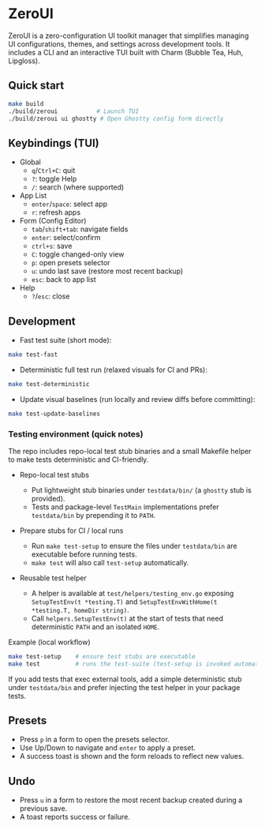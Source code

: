 # ZeroUI

ZeroUI is a zero-configuration UI toolkit manager that simplifies managing UI configurations, themes, and settings across development tools. It includes a CLI and an interactive TUI built with Charm (Bubble Tea, Huh, Lipgloss).

## Quick start

```bash
make build
./build/zeroui           # Launch TUI
./build/zeroui ui ghostty # Open Ghostty config form directly
```

## Keybindings (TUI)

- Global
  - `q`/`Ctrl+C`: quit
  - `?`: toggle Help
  - `/`: search (where supported)
- App List
  - `enter`/`space`: select app
  - `r`: refresh apps
- Form (Config Editor)
  - `tab`/`shift+tab`: navigate fields
  - `enter`: select/confirm
  - `ctrl+s`: save
  - `C`: toggle changed-only view
  - `p`: open presets selector
  - `u`: undo last save (restore most recent backup)
  - `esc`: back to app list
- Help
  - `?`/`esc`: close

## Development

- Fast test suite (short mode):

```bash
make test-fast
```

- Deterministic full test run (relaxed visuals for CI and PRs):

```bash
make test-deterministic
```

- Update visual baselines (run locally and review diffs before committing):

```bash
make test-update-baselines
```

### Testing environment (quick notes)

The repo includes repo-local test stub binaries and a small Makefile helper to make tests deterministic and CI-friendly.

- Repo-local test stubs
  - Put lightweight stub binaries under `testdata/bin/` (a `ghostty` stub is provided).
  - Tests and package-level `TestMain` implementations prefer `testdata/bin` by prepending it to `PATH`.

- Prepare stubs for CI / local runs
  - Run `make test-setup` to ensure the files under `testdata/bin` are executable before running tests.
  - `make test` will also call `test-setup` automatically.

- Reusable test helper
  - A helper is available at `test/helpers/testing_env.go` exposing `SetupTestEnv(t *testing.T)` and `SetupTestEnvWithHome(t *testing.T, homeDir string)`.
  - Call `helpers.SetupTestEnv(t)` at the start of tests that need deterministic `PATH` and an isolated `HOME`.

Example (local workflow)

```bash
make test-setup    # ensure test stubs are executable
make test          # runs the test-suite (test-setup is invoked automatically)
```

If you add tests that exec external tools, add a simple deterministic stub under `testdata/bin` and prefer injecting the test helper in your package tests.

## Presets

- Press `p` in a form to open the presets selector.
- Use Up/Down to navigate and `enter` to apply a preset.
- A success toast is shown and the form reloads to reflect new values.

## Undo

- Press `u` in a form to restore the most recent backup created during a previous save.
- A toast reports success or failure.
